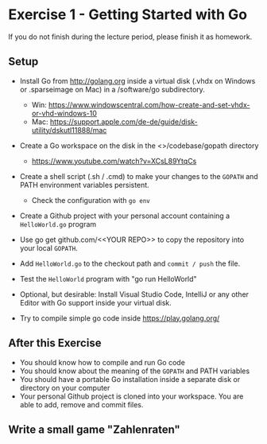 # Exercise 1 - Getting Started with Go

If you do not finish during the lecture period, please finish it as homework.

## Setup

- Install Go from <http://golang.org> inside a virtual disk
  (.vhdx on Windows or .sparseimage on Mac) in a /software/go subdirectory.

  - Win: <https://www.windowscentral.com/how-create-and-set-vhdx-or-vhd-windows-10>
  - Mac: <https://support.apple.com/de-de/guide/disk-utility/dskutl11888/mac>

- Create a Go workspace on the disk in the <<DISK>>/codebase/gopath directory
  - <https://www.youtube.com/watch?v=XCsL89YtqCs>
- Create a shell script (.sh / .cmd) to make your changes to the `GOPATH` and PATH environment variables persistent.
  - Check the configuration with `go env`
- Create a Github project with your personal account containing a `HelloWorld.go` program
- Use go get github.com/\<\<YOUR REPO\>\> to copy the repository into your local `GOPATH`.
- Add `HelloWorld.go` to the checkout path and `commit / push` the file.
- Test the `HelloWorld` program with "go run HelloWorld"
- Optional, but desirable: Install Visual Studio Code, IntelliJ or any other Editor with Go support inside your virtual disk.
- Try to compile simple go code inside <https://play.golang.org/>


## After this Exercise

- You should know how to compile and run Go code
- You should know about the meaning of the `GOPATH` and PATH variables
- You should have a portable Go installation inside a separate disk or directory on your computer
- Your personal Github project is cloned into your workspace. You are able to add, remove and commit files.

## Write a small game "Zahlenraten"